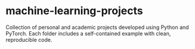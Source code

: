 # machine-learning-projects
Collection of personal and academic projects developed using Python and PyTorch. Each folder includes a self-contained example with clean, reproducible code.
